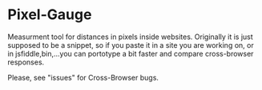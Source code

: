 Pixel-Gauge
===========

<p>Measurment tool for distances in pixels inside websites.
Originally it is just supposed to be a snippet, so if you paste it in a site you are working on, or in jsfiddle,bin,...you can portotype a bit faster and compare cross-browser responses.</p>
<p>Please, see "issues" for Cross-Browser bugs.</p>